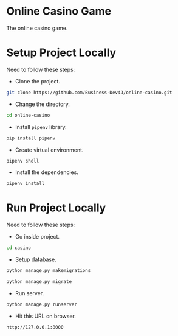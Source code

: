 # Online Casino Game

The online casino game.

# Setup Project Locally
  
  Need to follow these steps:
  
  - Clone the project.

```bash
git clone https://github.com/Business-Dev43/online-casino.git
```

- Change the directory.

```bash
cd online-casino
```

- Install `pipenv` library.

```bash
pip install pipenv
```

- Create virtual environment.

```bash
pipenv shell
```

- Install the dependencies.

```bash
pipenv install
```

# Run Project Locally

  Need to follow these steps:

- Go inside project.

```bash
cd casino
```

- Setup database.

```bash
python manage.py makemigrations
```

```bash
python manage.py migrate
```

- Run server.

```bash
python manage.py runserver
```

- Hit this URL on browser.

```bash
http://127.0.0.1:8000
```